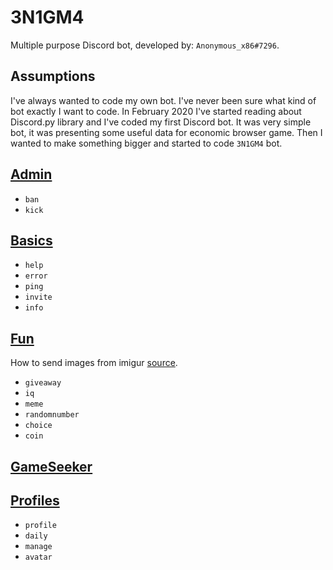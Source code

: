 # 3N1GM4
Multiple purpose Discord bot, developed by: `Anonymous_x86#7296`.

## Assumptions
I've always wanted to code my own bot. I've never been sure what kind of bot exactly I want to code.
In February 2020 I've started reading about Discord.py library and I've coded my first Discord bot.
It was very simple bot, it was presenting some useful data for economic browser game.
Then I wanted to make something bigger and started to code `3N1GM4` bot.

## [Admin](https://github.com/AnonymousX86/Enigma-Bot/blob/master/enigma/cogs/admin.py)

- `ban`
- `kick`


## [Basics](https://github.com/AnonymousX86/Enigma-Bot/blob/master/enigma/cogs/basics.py)

- `help`
- `error`
- `ping`
- `invite`
- `info`


## [Fun](https://github.com/AnonymousX86/Enigma-Bot/blob/master/enigma/cogs/fun.py)
How to send images from imigur [source](https://stackoverflow.com/questions/57043797/discord-py-getting-random-imgur-images).

- `giveaway`
- `iq`
- `meme`
- `randomnumber`
- `choice`
- `coin`


## [GameSeeker](https://github.com/AnonymousX86/Enigma-Bot/blob/master/enigma/cogs/game_seeker.py)




## [Profiles](https://github.com/AnonymousX86/Enigma-Bot/blob/master/enigma/cogs/profiles.py)

- `profile`
- `daily`
- `manage`
- `avatar`

